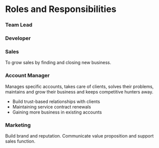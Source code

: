 # Roles and Responsibilities

### Team Lead

### Developer

### Sales
To grow sales by finding and closing new business. 

### Account Manager
Manages specific accounts, takes care of clients, solves their problems, maintains and grow their business and keeps competitive hunters away.
* Build trust-based relationships with clients
* Maintaining service contract renewals
* Gaining more business in existing accounts

### Marketing
Build brand and reputation. Communicate value proposition and support sales function.











